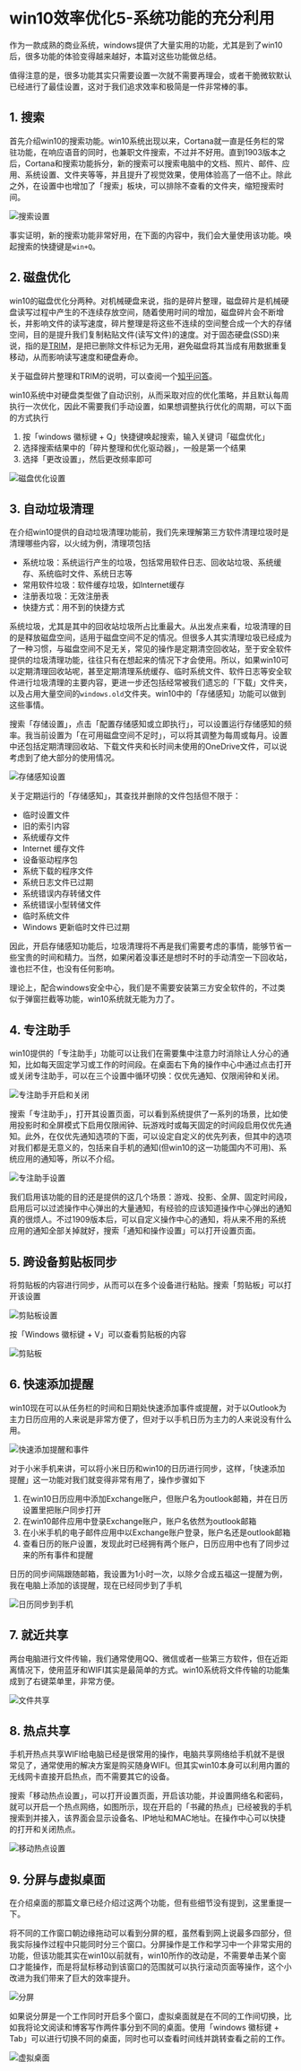 # win10效率优化5-系统功能的充分利用


作为一款成熟的商业系统，windows提供了大量实用的功能，尤其是到了win10后，很多功能的体验变得越来越好，本篇对这些功能做总结。

值得注意的是，很多功能其实只需要设置一次就不需要再理会，或者干脆微软默认已经进行了最佳设置，这对于我们追求效率和极简是一件非常棒的事。

## 1. 搜索

首先介绍win10的搜索功能。win10系统出现以来，Cortana就一直是任务栏的常驻功能，在响应语音的同时，也兼职文件搜索，不过并不好用。直到1903版本之后，Cortana和搜索功能拆分，新的搜索可以搜索电脑中的文档、照片、邮件、应用、系统设置、文件夹等等，并且提升了视觉效果，使用体验高了一倍不止。除此之外，在设置中也增加了「搜索」板块，可以排除不查看的文件夹，缩短搜索时间。

![搜索设置](/images/win10效率优化5-系统功能的充分利用/72674857-e8a7ee80-3ab6-11ea-8d57-c894d10e491b.png)

事实证明，新的搜索功能非常好用，在下面的内容中，我们会大量使用该功能。唤起搜索的快捷键是`win+Q`。

## 2. 磁盘优化

win10的磁盘优化分两种。对机械硬盘来说，指的是碎片整理，磁盘碎片是机械硬盘读写过程中产生的不连续存放空间，随着使用时间的增加，磁盘碎片会不断增长，并影响文件的读写速度，碎片整理是将这些不连续的空间整合成一个大的存储空间，目的是提升我们复制粘贴文件(读写文件)的速度。对于固态硬盘(SSD)来说，指的是[TRIM](https://www.ithome.com/html/win10/206428.htm)，是把已删除文件标记为无用，避免磁盘将其当成有用数据重复移动，从而影响读写速度和硬盘寿命。

关于磁盘碎片整理和TRIM的说明，可以查阅一个[知乎问答](https://www.zhihu.com/question/21554450)。

win10系统中对硬盘类型做了自动识别，从而采取对应的优化策略，并且默认每周执行一次优化，因此不需要我们手动设置，如果想调整执行优化的周期，可以下面的方式执行

1. 按「windows 徽标键 + Q」快捷键唤起搜索，输入关键词「磁盘优化」
2. 选择搜索结果中的「碎片整理和优化驱动器」，一般是第一个结果
3. 选择「更改设置」，然后更改频率即可

![磁盘优化设置](/images/win10效率优化5-系统功能的充分利用/72674862-f5c4dd80-3ab6-11ea-8dea-c31eafabf004.png)

## 3. 自动垃圾清理

在介绍win10提供的自动垃圾清理功能前，我们先来理解第三方软件清理垃圾时是清理哪些内容，以火绒为例，清理项包括

- 系统垃圾：系统运行产生的垃圾，包括常用软件日志、回收站垃圾、系统缓存、系统临时文件、系统日志等
- 常用软件垃圾：软件缓存垃圾，如Internet缓存
- 注册表垃圾：无效注册表
- 快捷方式：用不到的快捷方式

系统垃圾，尤其是其中的回收站垃圾所占比重最大。从出发点来看，垃圾清理的目的是释放磁盘空间，适用于磁盘空间不足的情况。但很多人其实清理垃圾已经成为了一种习惯，与磁盘空间不足无关，常见的操作是定期清空回收站，至于安全软件提供的垃圾清理功能，往往只有在想起来的情况下才会使用。所以，如果win10可以定期清理回收站呢，甚至定期清理系统缓存、临时系统文件、软件日志等安全软件进行垃圾清理的主要内容，更进一步还包括经常被我们遗忘的「下载」文件夹，以及占用大量空间的`windows.old`文件夹。win10中的「存储感知」功能可以做到这些事情。

搜索「存储设置」，点击「配置存储感知或立即执行」，可以设置运行存储感知的频率。我当前设置为「在可用磁盘空间不足时」，可以将其调整为每周或每月。设置中还包括定期清理回收站、下载文件夹和长时间未使用的OneDrive文件，可以说考虑到了绝大部分的使用情况。

![存储感知设置](/images/win10效率优化5-系统功能的充分利用/72674868-ff4e4580-3ab6-11ea-911c-acd00dbeeb55.png)

关于定期运行的「存储感知」，其查找并删除的文件包括但不限于：

- 临时设置文件
- 旧的索引内容
- 系统缓存文件
- Internet 缓存文件
- 设备驱动程序包
- 系统下载的程序文件
- 系统日志文件已过期
- 系统错误内存转储文件
- 系统错误小型转储文件
- 临时系统文件
- Windows 更新临时文件已过期

因此，开启存储感知功能后，垃圾清理将不再是我们需要考虑的事情，能够节省一些宝贵的时间和精力。当然，如果闲着没事还是想时不时的手动清空一下回收站，谁也拦不住，也没有任何影响。

理论上，配合windows安全中心，我们是不需要安装第三方安全软件的，不过类似于弹窗拦截等功能，win10系统就无能为力了。

## 4. 专注助手

win10提供的「专注助手」功能可以让我们在需要集中注意力时消除让人分心的通知，比如每天固定学习或工作的时间段。在桌面右下角的操作中心中通过点击打开或关闭专注助手，可以在三个设置中循环切换：仅优先通知、仅限闹钟和关闭。

![专注助手开启和关闭](/images/win10效率优化5-系统功能的充分利用/72674873-09704400-3ab7-11ea-9811-8973835d68fa.png)

搜索「专注助手」，打开其设置页面，可以看到系统提供了一系列的场景，比如使用投影时和全屏模式下启用仅限闹钟、玩游戏时或每天固定的时间段启用仅优先通知。此外，在仅优先通知选项的下面，可以设定自定义的优先列表，但其中的选项对我们都是无意义的，包括来自手机的通知(但win10的这一功能国内不可用)、系统应用的通知等，所以不介绍。

![专注助手设置](/images/win10效率优化5-系统功能的充分利用/72674876-112fe880-3ab7-11ea-8882-d51f7948ad18.png)

我们启用该功能的目的还是提供的这几个场景：游戏、投影、全屏、固定时间段，启用后可以过滤操作中心弹出的大量通知，有经验的应该知道操作中心弹出的通知真的很烦人。不过1909版本后，可以自定义操作中心的通知，将从来不用的系统应用的通知全部关掉就好，搜索「通知和操作设置」可以打开设置页面。

## 5. 跨设备剪贴板同步

将剪贴板的内容进行同步，从而可以在多个设备进行粘贴。搜索「剪贴板」可以打开该设置

![剪贴板设置](/images/win10效率优化5-系统功能的充分利用/72674886-1e4cd780-3ab7-11ea-98b9-10b981852306.png)

按「Windows 徽标键 + V」可以查看剪贴板的内容

![剪贴板](/images/win10效率优化5-系统功能的充分利用/72674888-27d63f80-3ab7-11ea-85a6-f42bd43728e9.png)

## 6. 快速添加提醒

win10现在可以从任务栏的时间和日期处快速添加事件或提醒，对于以Outlook为主力日历应用的人来说是非常方便了，但对于以手机日历为主力的人来说没有什么用。

![快速添加提醒和事件](/images/win10效率优化5-系统功能的充分利用/72674890-31f83e00-3ab7-11ea-9449-38d252324401.png)

对于小米手机来讲，可以将小米日历和win10的日历进行同步，这样，「快速添加提醒」这一功能对我们就变得非常有用了，操作步骤如下

1. 在win10日历应用中添加Exchange账户，但账户名为outlook邮箱，并在日历设置里把账户同步打开
2. 在win10邮件应用中登录Exchange账户，账户名依然为outlook邮箱
3. 在小米手机的电子邮件应用中以Exchange账户登录，账户名还是outlook邮箱
4. 查看日历的账户设置，发现此时已经拥有两个账户，日历应用中也有了同步过来的所有事件和提醒

日历的同步间隔跟随邮箱，我设置为1小时一次，以除夕合成五福这一提醒为例，我在电脑上添加的该提醒，现在已经同步到了手机

![日历同步到手机](/images/win10效率优化5-系统功能的充分利用/72674895-3b81a600-3ab7-11ea-81ef-69b147278fb3.jpg)

## 7. 就近共享

两台电脑进行文件传输，我们通常使用QQ、微信或者一些第三方软件，但在近距离情况下，使用蓝牙和WIFI其实是最简单的方式。win10系统将文件传输的功能集成到了右键菜单里，非常方便。

![文件共享](/images/win10效率优化5-系统功能的充分利用/72674898-450b0e00-3ab7-11ea-9254-4b3be33e3f4f.png)

## 8. 热点共享

手机开热点共享WIFI给电脑已经是很常用的操作，电脑共享网络给手机就不是很常见了，通常使用的解决方案是购买随身WIFI。但其实win10本身可以利用内置的无线网卡直接开启热点，而不需要其它的设备。

搜索「移动热点设置」，可以打开设置页面，开启该功能，并设置网络名和密码，就可以开启一个热点网络，如图所示，现在开启的「书藏的热点」已经被我的手机搜索到并接入，该界面会显示设备名、IP地址和MAC地址。在操作中心可以快捷的打开和关闭热点。

![移动热点设置](/images/win10效率优化5-系统功能的充分利用/72674900-4d634900-3ab7-11ea-9506-11532da8220d.png)

## 9. 分屏与虚拟桌面

在介绍桌面的那篇文章已经介绍过这两个功能，但有些细节没有提到，这里重提一下。

将不同的工作窗口朝边缘拖动可以看到分屏的框，虽然看到网上说最多四部分，但我实际操作过程中只能同时分三个窗口。分屏操作是工作和学习中一个非常实用的功能，但该功能其实在win10以前就有，win10所作的改动是，不需要单击某个窗口才能操作，而是将鼠标移动到该窗口的范围就可以执行滚动页面等操作，这个小改进为我们带来了巨大的效率提升。

![分屏](/images/win10效率优化5-系统功能的充分利用/72674909-679d2700-3ab7-11ea-8119-a20443e5f7f9.png)

如果说分屏是一个工作同时开启多个窗口，虚拟桌面就是在不同的工作间切换，比如我将论文阅读和博客写作两件事分到不同的桌面。使用「windows 徽标键 + Tab」可以进行切换不同的桌面，同时也可以查看时间线并跳转查看之前的工作。

![虚拟桌面](/images/win10效率优化5-系统功能的充分利用/72674911-7388e900-3ab7-11ea-9e9d-8f65a0115015.png)
